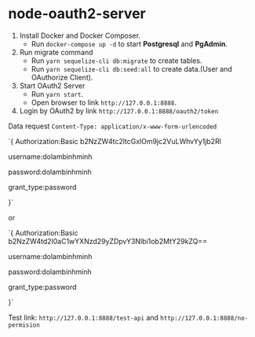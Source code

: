 # node-oauth2-server

1. Install Docker and Docker Composer.
   - Run `docker-compose up -d` to start **Postgresql** and **PgAdmin**.
2. Run migrate command
   - Run `yarn sequelize-cli db:migrate` to create tables.
   - Run `yarn sequelize-cli db:seed:all` to create data.(User and OAuthorize Client).
3. Start OAuth2 Server
   - Run `yarn start`.
   - Open browser to link `http://127.0.0.1:8888`.
4. Login by OAuth2 by link `http://127.0.0.1:8888/oauth2/token`

Data request `Content-Type: application/x-www-form-urlencoded`

`{
   Authorization:Basic b2NzZW4tc2ltcGxlOm9jc2VuLWhvYy1jb2Rl

   username:dolambinhminh

   password:dolambinhminh

   grant_type:password

}`

or

`{
   Authorization:Basic b2NzZW4td2l0aC1wYXNzd29yZDpvY3Nlbi1ob2MtY29kZQ==

   username:dolambinhminh

   password:dolambinhminh

   grant_type:password

}`


Test link: `http://127.0.0.1:8888/test-api` and `http://127.0.0.1:8888/no-permision`